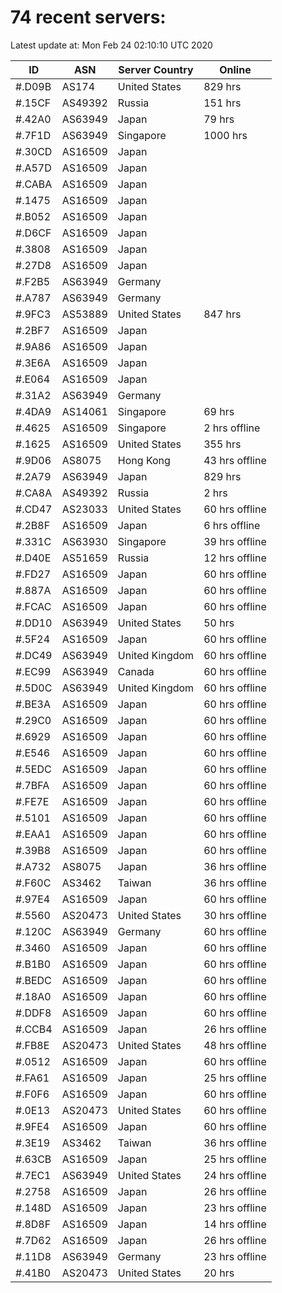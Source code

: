 # 74 recent servers:

Latest update at: Mon Feb 24 02:10:10 UTC 2020

| ID | ASN | Server Country | Online |
| -- | --- | -------------- | ------ |
| #.D09B | AS174 | United States | 829 hrs |
| #.15CF | AS49392 | Russia | 151 hrs |
| #.42A0 | AS63949 | Japan | 79 hrs |
| #.7F1D | AS63949 | Singapore | 1000 hrs |
| #.30CD | AS16509 | Japan | |
| #.A57D | AS16509 | Japan | |
| #.CABA | AS16509 | Japan | |
| #.1475 | AS16509 | Japan | |
| #.B052 | AS16509 | Japan | |
| #.D6CF | AS16509 | Japan | |
| #.3808 | AS16509 | Japan | |
| #.27D8 | AS16509 | Japan | |
| #.F2B5 | AS63949 | Germany | |
| #.A787 | AS63949 | Germany | |
| #.9FC3 | AS53889 | United States | 847 hrs |
| #.2BF7 | AS16509 | Japan | |
| #.9A86 | AS16509 | Japan | |
| #.3E6A | AS16509 | Japan | |
| #.E064 | AS16509 | Japan | |
| #.31A2 | AS63949 | Germany | |
| #.4DA9 | AS14061 | Singapore | 69 hrs |
| #.4625 | AS16509 | Singapore | 2 hrs offline |
| #.1625 | AS16509 | United States | 355 hrs |
| #.9D06 | AS8075 | Hong Kong | 43 hrs offline |
| #.2A79 | AS63949 | Japan | 829 hrs |
| #.CA8A | AS49392 | Russia | 2 hrs |
| #.CD47 | AS23033 | United States | 60 hrs offline |
| #.2B8F | AS16509 | Japan | 6 hrs offline |
| #.331C | AS63930 | Singapore | 39 hrs offline |
| #.D40E | AS51659 | Russia | 12 hrs offline |
| #.FD27 | AS16509 | Japan | 60 hrs offline |
| #.887A | AS16509 | Japan | 60 hrs offline |
| #.FCAC | AS16509 | Japan | 60 hrs offline |
| #.DD10 | AS63949 | United States | 50 hrs |
| #.5F24 | AS16509 | Japan | 60 hrs offline |
| #.DC49 | AS63949 | United Kingdom | 60 hrs offline |
| #.EC99 | AS63949 | Canada | 60 hrs offline |
| #.5D0C | AS63949 | United Kingdom | 60 hrs offline |
| #.BE3A | AS16509 | Japan | 60 hrs offline |
| #.29C0 | AS16509 | Japan | 60 hrs offline |
| #.6929 | AS16509 | Japan | 60 hrs offline |
| #.E546 | AS16509 | Japan | 60 hrs offline |
| #.5EDC | AS16509 | Japan | 60 hrs offline |
| #.7BFA | AS16509 | Japan | 60 hrs offline |
| #.FE7E | AS16509 | Japan | 60 hrs offline |
| #.5101 | AS16509 | Japan | 60 hrs offline |
| #.EAA1 | AS16509 | Japan | 60 hrs offline |
| #.39B8 | AS16509 | Japan | 60 hrs offline |
| #.A732 | AS8075 | Japan | 36 hrs offline |
| #.F60C | AS3462 | Taiwan | 36 hrs offline |
| #.97E4 | AS16509 | Japan | 60 hrs offline |
| #.5560 | AS20473 | United States | 30 hrs offline |
| #.120C | AS63949 | Germany | 60 hrs offline |
| #.3460 | AS16509 | Japan | 60 hrs offline |
| #.B1B0 | AS16509 | Japan | 60 hrs offline |
| #.BEDC | AS16509 | Japan | 60 hrs offline |
| #.18A0 | AS16509 | Japan | 60 hrs offline |
| #.DDF8 | AS16509 | Japan | 60 hrs offline |
| #.CCB4 | AS16509 | Japan | 26 hrs offline |
| #.FB8E | AS20473 | United States | 48 hrs offline |
| #.0512 | AS16509 | Japan | 60 hrs offline |
| #.FA61 | AS16509 | Japan | 25 hrs offline |
| #.F0F6 | AS16509 | Japan | 60 hrs offline |
| #.0E13 | AS20473 | United States | 60 hrs offline |
| #.9FE4 | AS16509 | Japan | 60 hrs offline |
| #.3E19 | AS3462 | Taiwan | 36 hrs offline |
| #.63CB | AS16509 | Japan | 25 hrs offline |
| #.7EC1 | AS63949 | United States | 24 hrs offline |
| #.2758 | AS16509 | Japan | 26 hrs offline |
| #.148D | AS16509 | Japan | 23 hrs offline |
| #.8D8F | AS16509 | Japan | 14 hrs offline |
| #.7D62 | AS16509 | Japan | 26 hrs offline |
| #.11D8 | AS63949 | Germany | 23 hrs offline |
| #.41B0 | AS20473 | United States | 20 hrs |

